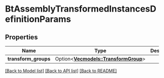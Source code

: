 # BtAssemblyTransformedInstancesDefinitionParams

## Properties

Name | Type | Description | Notes
------------ | ------------- | ------------- | -------------
**transform_groups** | Option<[**Vec<models::TransformGroup>**](TransformGroup.md)> |  | [optional]

[[Back to Model list]](../README.md#documentation-for-models) [[Back to API list]](../README.md#documentation-for-api-endpoints) [[Back to README]](../README.md)


